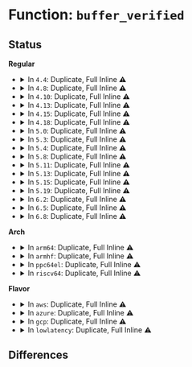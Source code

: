 # Function: <code>buffer_verified</code>

## Status
<b>Regular</b>
<ul>
<li>
<details>
<summary>In <code>4.4</code>: Duplicate, Full Inline ⚠️</summary>

**Collision:** Static Duplication

**Inline:** Full

**Transformation:** False

**Instances:**

```
In fs/ext4/balloc.c (ffffffff8128efba)
Location: include/linux/jbd2.h:341
Inline: True
Inline callers:
  - fs/ext4/balloc.c:ext4_validate_block_bitmap
```
```
In fs/ext4/dir.c (ffffffff81290e97)
Location: include/linux/jbd2.h:341
Inline: True
Inline callers:
  - fs/ext4/dir.c:ext4_readdir
```
```
In fs/ext4/ialloc.c (ffffffff812935eb)
Location: include/linux/jbd2.h:341
Inline: True
Inline callers:
  - fs/ext4/ialloc.c:ext4_read_inode_bitmap
```
```
In fs/ext4/namei.c (ffffffff812a1e53)
Location: include/linux/jbd2.h:341
Inline: True
Inline callers:
  - fs/ext4/namei.c:__ext4_read_dirblock
  - fs/ext4/namei.c:ext4_find_entry
```
```
In fs/ext4/extents.c (ffffffff812c2c85)
Location: include/linux/jbd2.h:341
Inline: True
Inline callers:
  - fs/ext4/extents.c:__read_extent_tree_block
```
```
In fs/ext4/mballoc.c (ffffffff812cef5d)
Location: include/linux/jbd2.h:341
Inline: True
Inline callers:
  - fs/ext4/mballoc.c:ext4_mb_init_cache
```
```
In fs/ext4/xattr.c (ffffffff812dcf5a)
Location: include/linux/jbd2.h:341
Inline: True
Inline callers:
  - fs/ext4/xattr.c:ext4_listxattr
  - fs/ext4/xattr.c:ext4_xattr_get
  - fs/ext4/xattr.c:ext4_expand_extra_isize_ea
```
```
In fs/jbd2/journal.c (ffffffff812f0ea1)
Location: include/linux/jbd2.h:341
Inline: True
Inline callers:
  - fs/jbd2/journal.c:journal_get_superblock
```
</details>
</li>
<li>
<details>
<summary>In <code>4.8</code>: Duplicate, Full Inline ⚠️</summary>

**Collision:** Static Duplication

**Inline:** Full

**Transformation:** False

**Instances:**

```
In fs/ext4/balloc.c (ffffffff812bc4ea)
Location: include/linux/jbd2.h:336
Inline: True
Inline callers:
  - fs/ext4/balloc.c:ext4_validate_block_bitmap
```
```
In fs/ext4/dir.c (ffffffff812be40f)
Location: include/linux/jbd2.h:336
Inline: True
Inline callers:
  - fs/ext4/dir.c:ext4_readdir
```
```
In fs/ext4/ialloc.c (ffffffff812c0bae)
Location: include/linux/jbd2.h:336
Inline: True
Inline callers:
  - fs/ext4/ialloc.c:ext4_read_inode_bitmap
```
```
In fs/ext4/namei.c (ffffffff812d2ee2)
Location: include/linux/jbd2.h:336
Inline: True
Inline callers:
  - fs/ext4/namei.c:ext4_find_entry
  - fs/ext4/namei.c:__ext4_read_dirblock
```
```
In fs/ext4/extents.c (ffffffff812f2685)
Location: include/linux/jbd2.h:336
Inline: True
Inline callers:
  - fs/ext4/extents.c:__read_extent_tree_block
```
```
In fs/ext4/mballoc.c (ffffffff812fe909)
Location: include/linux/jbd2.h:336
Inline: True
Inline callers:
  - fs/ext4/mballoc.c:ext4_mb_init_cache
```
```
In fs/ext4/xattr.c (ffffffff8130edb1)
Location: include/linux/jbd2.h:336
Inline: True
Inline callers:
  - fs/ext4/xattr.c:ext4_expand_extra_isize_ea
  - fs/ext4/xattr.c:ext4_xattr_get
  - fs/ext4/xattr.c:ext4_listxattr
```
```
In fs/jbd2/journal.c (ffffffff8131e661)
Location: include/linux/jbd2.h:336
Inline: True
Inline callers:
  - fs/jbd2/journal.c:journal_get_superblock
```
</details>
</li>
<li>
<details>
<summary>In <code>4.10</code>: Duplicate, Full Inline ⚠️</summary>

**Collision:** Static Duplication

**Inline:** Full

**Transformation:** False

**Instances:**

```
In fs/ext4/balloc.c (ffffffff812d1b3a)
Location: include/linux/jbd2.h:336
Inline: True
Inline callers:
  - fs/ext4/balloc.c:ext4_validate_block_bitmap
```
```
In fs/ext4/dir.c (ffffffff812d3a64)
Location: include/linux/jbd2.h:336
Inline: True
Inline callers:
  - fs/ext4/dir.c:ext4_readdir
```
```
In fs/ext4/ialloc.c (ffffffff812d61de)
Location: include/linux/jbd2.h:336
Inline: True
Inline callers:
  - fs/ext4/ialloc.c:ext4_read_inode_bitmap
```
```
In fs/ext4/namei.c (ffffffff812e8c32)
Location: include/linux/jbd2.h:336
Inline: True
Inline callers:
  - fs/ext4/namei.c:ext4_find_entry
  - fs/ext4/namei.c:__ext4_read_dirblock
```
```
In fs/ext4/extents.c (ffffffff81308655)
Location: include/linux/jbd2.h:336
Inline: True
Inline callers:
  - fs/ext4/extents.c:__read_extent_tree_block
```
```
In fs/ext4/mballoc.c (ffffffff8131496e)
Location: include/linux/jbd2.h:336
Inline: True
Inline callers:
  - fs/ext4/mballoc.c:ext4_mb_init_cache
```
```
In fs/ext4/xattr.c (ffffffff81324c04)
Location: include/linux/jbd2.h:336
Inline: True
Inline callers:
  - fs/ext4/xattr.c:ext4_expand_extra_isize_ea
  - fs/ext4/xattr.c:ext4_xattr_get
  - fs/ext4/xattr.c:ext4_listxattr
```
```
In fs/jbd2/journal.c (ffffffff813346e1)
Location: include/linux/jbd2.h:336
Inline: True
Inline callers:
  - fs/jbd2/journal.c:journal_get_superblock
```
</details>
</li>
<li>
<details>
<summary>In <code>4.13</code>: Duplicate, Full Inline ⚠️</summary>

**Collision:** Static Duplication

**Inline:** Full

**Transformation:** False

**Instances:**

```
In fs/ext4/balloc.c (ffffffff812e31fa)
Location: include/linux/jbd2.h:336
Inline: True
Inline callers:
  - fs/ext4/balloc.c:ext4_validate_block_bitmap
```
```
In fs/ext4/dir.c (ffffffff812e5429)
Location: include/linux/jbd2.h:336
Inline: True
Inline callers:
  - fs/ext4/dir.c:ext4_readdir
```
```
In fs/ext4/extents.c (ffffffff812e6de4)
Location: include/linux/jbd2.h:336
Inline: True
Inline callers:
  - fs/ext4/extents.c:__read_extent_tree_block
```
```
In fs/ext4/ialloc.c (ffffffff812f44cf)
Location: include/linux/jbd2.h:336
Inline: True
Inline callers:
  - fs/ext4/ialloc.c:ext4_read_inode_bitmap
```
```
In fs/ext4/mballoc.c (ffffffff8130bf87)
Location: include/linux/jbd2.h:336
Inline: True
Inline callers:
  - fs/ext4/mballoc.c:ext4_mb_init_cache
```
```
In fs/ext4/namei.c (ffffffff81318587)
Location: include/linux/jbd2.h:336
Inline: True
Inline callers:
  - fs/ext4/namei.c:ext4_find_entry
  - fs/ext4/namei.c:__ext4_read_dirblock
```
```
In fs/ext4/xattr.c (ffffffff8133ebe3)
Location: include/linux/jbd2.h:336
Inline: True
Inline callers:
  - fs/ext4/xattr.c:ext4_xattr_delete_inode
  - fs/ext4/xattr.c:ext4_expand_extra_isize_ea
  - fs/ext4/xattr.c:ext4_xattr_get_block
  - fs/ext4/xattr.c:ext4_get_inode_usage
  - fs/ext4/xattr.c:ext4_listxattr
  - fs/ext4/xattr.c:ext4_xattr_get
```
```
In fs/jbd2/journal.c (ffffffff813494c1)
Location: include/linux/jbd2.h:336
Inline: True
Inline callers:
  - fs/jbd2/journal.c:journal_get_superblock
```
</details>
</li>
<li>
<details>
<summary>In <code>4.15</code>: Duplicate, Full Inline ⚠️</summary>

**Collision:** Static Duplication

**Inline:** Full

**Transformation:** False

**Instances:**

```
In fs/ext4/balloc.c (ffffffff81307bea)
Location: include/linux/jbd2.h:336
Inline: True
Inline callers:
  - fs/ext4/balloc.c:ext4_validate_block_bitmap
```
```
In fs/ext4/dir.c (ffffffff81309e4c)
Location: include/linux/jbd2.h:336
Inline: True
Inline callers:
  - fs/ext4/dir.c:ext4_readdir
```
```
In fs/ext4/extents.c (ffffffff8130b7e4)
Location: include/linux/jbd2.h:336
Inline: True
Inline callers:
  - fs/ext4/extents.c:__read_extent_tree_block
```
```
In fs/ext4/ialloc.c (ffffffff81318c0f)
Location: include/linux/jbd2.h:336
Inline: True
Inline callers:
  - fs/ext4/ialloc.c:ext4_read_inode_bitmap
```
```
In fs/ext4/mballoc.c (ffffffff81330ad7)
Location: include/linux/jbd2.h:336
Inline: True
Inline callers:
  - fs/ext4/mballoc.c:ext4_mb_init_cache
```
```
In fs/ext4/namei.c (ffffffff8133ce34)
Location: include/linux/jbd2.h:336
Inline: True
Inline callers:
  - fs/ext4/namei.c:ext4_find_entry
  - fs/ext4/namei.c:__ext4_read_dirblock
```
```
In fs/ext4/xattr.c (ffffffff813631c3)
Location: include/linux/jbd2.h:336
Inline: True
Inline callers:
  - fs/ext4/xattr.c:ext4_xattr_delete_inode
  - fs/ext4/xattr.c:ext4_expand_extra_isize_ea
  - fs/ext4/xattr.c:ext4_xattr_get_block
  - fs/ext4/xattr.c:ext4_get_inode_usage
  - fs/ext4/xattr.c:ext4_listxattr
  - fs/ext4/xattr.c:ext4_xattr_get
```
```
In fs/jbd2/journal.c (ffffffff8136db11)
Location: include/linux/jbd2.h:336
Inline: True
Inline callers:
  - fs/jbd2/journal.c:journal_get_superblock
```
</details>
</li>
<li>
<details>
<summary>In <code>4.18</code>: Duplicate, Full Inline ⚠️</summary>

**Collision:** Static Duplication

**Inline:** Full

**Transformation:** False

**Instances:**

```
In fs/ext4/balloc.c (ffffffff81335ada)
Location: include/linux/jbd2.h:336
Inline: True
```
```
In fs/ext4/dir.c (ffffffff81337dda)
Location: include/linux/jbd2.h:336
Inline: True
Inline callers:
  - fs/ext4/dir.c:ext4_readdir
```
```
In fs/ext4/extents.c (ffffffff81339958)
Location: include/linux/jbd2.h:336
Inline: True
Inline callers:
  - fs/ext4/extents.c:__read_extent_tree_block
```
```
In fs/ext4/ialloc.c (ffffffff81346b0c)
Location: include/linux/jbd2.h:336
Inline: True
Inline callers:
  - fs/ext4/ialloc.c:ext4_read_inode_bitmap
  - fs/ext4/ialloc.c:ext4_read_inode_bitmap
```
```
In fs/ext4/mballoc.c (ffffffff8135f077)
Location: include/linux/jbd2.h:336
Inline: True
Inline callers:
  - fs/ext4/mballoc.c:ext4_mb_init_cache
```
```
In fs/ext4/namei.c (ffffffff8136b344)
Location: include/linux/jbd2.h:336
Inline: True
Inline callers:
  - fs/ext4/namei.c:ext4_find_entry
  - fs/ext4/namei.c:__ext4_read_dirblock
```
```
In fs/ext4/xattr.c (ffffffff813919f8)
Location: include/linux/jbd2.h:336
Inline: True
Inline callers:
  - fs/ext4/xattr.c:ext4_xattr_delete_inode
  - fs/ext4/xattr.c:ext4_expand_extra_isize_ea
  - fs/ext4/xattr.c:ext4_xattr_get_block
  - fs/ext4/xattr.c:ext4_get_inode_usage
  - fs/ext4/xattr.c:ext4_listxattr
  - fs/ext4/xattr.c:ext4_xattr_get
```
```
In fs/jbd2/journal.c (ffffffff8139c2c1)
Location: include/linux/jbd2.h:336
Inline: True
Inline callers:
  - fs/jbd2/journal.c:journal_get_superblock
```
</details>
</li>
<li>
<details>
<summary>In <code>5.0</code>: Duplicate, Full Inline ⚠️</summary>

**Collision:** Static Duplication

**Inline:** Full

**Transformation:** False

**Instances:**

```
In fs/ext4/balloc.c (ffffffff8134cd5a)
Location: include/linux/jbd2.h:336
Inline: True
```
```
In fs/ext4/dir.c (ffffffff8134f05a)
Location: include/linux/jbd2.h:336
Inline: True
Inline callers:
  - fs/ext4/dir.c:ext4_readdir
```
```
In fs/ext4/extents.c (ffffffff81350af8)
Location: include/linux/jbd2.h:336
Inline: True
Inline callers:
  - fs/ext4/extents.c:__read_extent_tree_block
```
```
In fs/ext4/ialloc.c (ffffffff8135ecbc)
Location: include/linux/jbd2.h:336
Inline: True
Inline callers:
  - fs/ext4/ialloc.c:ext4_read_inode_bitmap
  - fs/ext4/ialloc.c:ext4_read_inode_bitmap
```
```
In fs/ext4/mballoc.c (ffffffff81377518)
Location: include/linux/jbd2.h:336
Inline: True
Inline callers:
  - fs/ext4/mballoc.c:ext4_mb_init_cache
```
```
In fs/ext4/namei.c (ffffffff81383804)
Location: include/linux/jbd2.h:336
Inline: True
Inline callers:
  - fs/ext4/namei.c:ext4_find_entry
  - fs/ext4/namei.c:__ext4_read_dirblock
```
```
In fs/ext4/xattr.c (ffffffff813aa61c)
Location: include/linux/jbd2.h:336
Inline: True
Inline callers:
  - fs/ext4/xattr.c:ext4_xattr_delete_inode
  - fs/ext4/xattr.c:ext4_expand_extra_isize_ea
  - fs/ext4/xattr.c:ext4_xattr_get_block
  - fs/ext4/xattr.c:ext4_get_inode_usage
  - fs/ext4/xattr.c:ext4_listxattr
  - fs/ext4/xattr.c:ext4_xattr_get
```
```
In fs/jbd2/journal.c (ffffffff813b5081)
Location: include/linux/jbd2.h:336
Inline: True
Inline callers:
  - fs/jbd2/journal.c:journal_get_superblock
```
</details>
</li>
<li>
<details>
<summary>In <code>5.3</code>: Duplicate, Full Inline ⚠️</summary>

**Collision:** Static Duplication

**Inline:** Full

**Transformation:** False

**Instances:**

```
In fs/ext4/balloc.c (ffffffff81375781)
Location: include/linux/jbd2.h:333
Inline: True
```
```
In fs/ext4/dir.c (ffffffff813780aa)
Location: include/linux/jbd2.h:333
Inline: True
Inline callers:
  - fs/ext4/dir.c:ext4_readdir
```
```
In fs/ext4/extents.c (ffffffff81379782)
Location: include/linux/jbd2.h:333
Inline: True
Inline callers:
  - fs/ext4/extents.c:__read_extent_tree_block
```
```
In fs/ext4/ialloc.c (ffffffff81387f20)
Location: include/linux/jbd2.h:333
Inline: True
Inline callers:
  - fs/ext4/ialloc.c:ext4_read_inode_bitmap
  - fs/ext4/ialloc.c:ext4_read_inode_bitmap
```
```
In fs/ext4/mballoc.c (ffffffff813a08b8)
Location: include/linux/jbd2.h:333
Inline: True
Inline callers:
  - fs/ext4/mballoc.c:ext4_mb_init_cache
```
```
In fs/ext4/namei.c (ffffffff813acfb1)
Location: include/linux/jbd2.h:333
Inline: True
Inline callers:
  - fs/ext4/namei.c:__ext4_find_entry
  - fs/ext4/namei.c:__ext4_read_dirblock
```
```
In fs/ext4/xattr.c (ffffffff813d4824)
Location: include/linux/jbd2.h:333
Inline: True
Inline callers:
  - fs/ext4/xattr.c:ext4_xattr_delete_inode
  - fs/ext4/xattr.c:ext4_expand_extra_isize_ea
  - fs/ext4/xattr.c:ext4_xattr_get_block
  - fs/ext4/xattr.c:ext4_get_inode_usage
  - fs/ext4/xattr.c:ext4_listxattr
  - fs/ext4/xattr.c:ext4_xattr_get
```
```
In fs/jbd2/journal.c (ffffffff813df6d1)
Location: include/linux/jbd2.h:333
Inline: True
Inline callers:
  - fs/jbd2/journal.c:journal_get_superblock
```
</details>
</li>
<li>
<details>
<summary>In <code>5.4</code>: Duplicate, Full Inline ⚠️</summary>

**Collision:** Static Duplication

**Inline:** Full

**Transformation:** False

**Instances:**

```
In fs/ext4/balloc.c (ffffffff8138d9f1)
Location: include/linux/jbd2.h:333
Inline: True
```
```
In fs/ext4/dir.c (ffffffff8139044a)
Location: include/linux/jbd2.h:333
Inline: True
Inline callers:
  - fs/ext4/dir.c:ext4_readdir
```
```
In fs/ext4/extents.c (ffffffff81391ca2)
Location: include/linux/jbd2.h:333
Inline: True
Inline callers:
  - fs/ext4/extents.c:__read_extent_tree_block
```
```
In fs/ext4/ialloc.c (ffffffff813a08f2)
Location: include/linux/jbd2.h:333
Inline: True
Inline callers:
  - fs/ext4/ialloc.c:ext4_read_inode_bitmap
  - fs/ext4/ialloc.c:ext4_read_inode_bitmap
```
```
In fs/ext4/mballoc.c (ffffffff813b971d)
Location: include/linux/jbd2.h:333
Inline: True
Inline callers:
  - fs/ext4/mballoc.c:ext4_mb_init_cache
```
```
In fs/ext4/namei.c (ffffffff813c5ee8)
Location: include/linux/jbd2.h:333
Inline: True
Inline callers:
  - fs/ext4/namei.c:__ext4_find_entry
  - fs/ext4/namei.c:__ext4_read_dirblock
```
```
In fs/ext4/xattr.c (ffffffff813edf04)
Location: include/linux/jbd2.h:333
Inline: True
Inline callers:
  - fs/ext4/xattr.c:ext4_xattr_delete_inode
  - fs/ext4/xattr.c:ext4_expand_extra_isize_ea
  - fs/ext4/xattr.c:ext4_xattr_get_block
  - fs/ext4/xattr.c:ext4_get_inode_usage
  - fs/ext4/xattr.c:ext4_listxattr
  - fs/ext4/xattr.c:ext4_xattr_get
```
```
In fs/jbd2/journal.c (ffffffff813f9791)
Location: include/linux/jbd2.h:333
Inline: True
Inline callers:
  - fs/jbd2/journal.c:journal_get_superblock
```
</details>
</li>
<li>
<details>
<summary>In <code>5.8</code>: Duplicate, Full Inline ⚠️</summary>

**Collision:** Static Duplication

**Inline:** Full

**Transformation:** False

**Instances:**

```
In fs/ext4/balloc.c (ffffffff813d8ffc)
Location: include/linux/jbd2.h:332
Inline: True
```
```
In fs/ext4/dir.c (ffffffff813db9ec)
Location: include/linux/jbd2.h:332
Inline: True
Inline callers:
  - fs/ext4/dir.c:ext4_readdir
```
```
In fs/ext4/extents.c (ffffffff813de521)
Location: include/linux/jbd2.h:332
Inline: True
Inline callers:
  - fs/ext4/extents.c:__read_extent_tree_block
```
```
In fs/ext4/ialloc.c (ffffffff813eca11)
Location: include/linux/jbd2.h:332
Inline: True
Inline callers:
  - fs/ext4/ialloc.c:ext4_validate_inode_bitmap
  - fs/ext4/ialloc.c:ext4_validate_inode_bitmap
```
```
In fs/ext4/mballoc.c (ffffffff81405254)
Location: include/linux/jbd2.h:332
Inline: True
Inline callers:
  - fs/ext4/mballoc.c:ext4_mb_init_cache
```
```
In fs/ext4/namei.c (ffffffff81412339)
Location: include/linux/jbd2.h:332
Inline: True
Inline callers:
  - fs/ext4/namei.c:__ext4_find_entry
  - fs/ext4/namei.c:__ext4_read_dirblock
```
```
In fs/ext4/xattr.c (ffffffff8143ae4c)
Location: include/linux/jbd2.h:332
Inline: True
Inline callers:
  - fs/ext4/xattr.c:ext4_xattr_delete_inode
  - fs/ext4/xattr.c:ext4_expand_extra_isize_ea
  - fs/ext4/xattr.c:ext4_xattr_get_block
  - fs/ext4/xattr.c:ext4_xattr_block_find
  - fs/ext4/xattr.c:ext4_get_inode_usage
  - fs/ext4/xattr.c:ext4_xattr_block_list
  - fs/ext4/xattr.c:ext4_xattr_block_get
```
```
In fs/jbd2/journal.c (ffffffff8144706f)
Location: include/linux/jbd2.h:332
Inline: True
Inline callers:
  - fs/jbd2/journal.c:journal_get_superblock
```
</details>
</li>
<li>
<details>
<summary>In <code>5.11</code>: Duplicate, Full Inline ⚠️</summary>

**Collision:** Static Duplication

**Inline:** Full

**Transformation:** False

**Instances:**

```
In fs/ext4/balloc.c (ffffffff813eac0c)
Location: include/linux/jbd2.h:339
Inline: True
```
```
In fs/ext4/dir.c (ffffffff813ed468)
Location: include/linux/jbd2.h:339
Inline: True
Inline callers:
  - fs/ext4/dir.c:ext4_readdir
```
```
In fs/ext4/extents.c (ffffffff813efdf1)
Location: include/linux/jbd2.h:339
Inline: True
Inline callers:
  - fs/ext4/extents.c:__read_extent_tree_block
```
```
In fs/ext4/ialloc.c (ffffffff813fec32)
Location: include/linux/jbd2.h:339
Inline: True
Inline callers:
  - fs/ext4/ialloc.c:ext4_validate_inode_bitmap
  - fs/ext4/ialloc.c:ext4_validate_inode_bitmap
```
```
In fs/ext4/mballoc.c (ffffffff814184e3)
Location: include/linux/jbd2.h:339
Inline: True
Inline callers:
  - fs/ext4/mballoc.c:ext4_mb_init_cache
```
```
In fs/ext4/namei.c (ffffffff814257d9)
Location: include/linux/jbd2.h:339
Inline: True
Inline callers:
  - fs/ext4/namei.c:__ext4_find_entry
  - fs/ext4/namei.c:__ext4_read_dirblock
```
```
In fs/ext4/xattr.c (ffffffff814539bc)
Location: include/linux/jbd2.h:339
Inline: True
Inline callers:
  - fs/ext4/xattr.c:ext4_xattr_delete_inode
  - fs/ext4/xattr.c:ext4_expand_extra_isize_ea
  - fs/ext4/xattr.c:ext4_xattr_get_block
  - fs/ext4/xattr.c:ext4_xattr_block_find
  - fs/ext4/xattr.c:ext4_get_inode_usage
  - fs/ext4/xattr.c:ext4_xattr_block_list
  - fs/ext4/xattr.c:ext4_xattr_block_get
```
```
In fs/jbd2/journal.c (ffffffff814635cf)
Location: include/linux/jbd2.h:339
Inline: True
Inline callers:
  - fs/jbd2/journal.c:journal_get_superblock
```
</details>
</li>
<li>
<details>
<summary>In <code>5.13</code>: Duplicate, Full Inline ⚠️</summary>

**Collision:** Static Duplication

**Inline:** Full

**Transformation:** False

**Instances:**

```
In fs/ext4/balloc.c (ffffffff813f112c)
Location: include/linux/jbd2.h:339
Inline: True
```
```
In fs/ext4/dir.c (ffffffff813f3acf)
Location: include/linux/jbd2.h:339
Inline: True
Inline callers:
  - fs/ext4/dir.c:ext4_readdir
```
```
In fs/ext4/extents.c (ffffffff813f6080)
Location: include/linux/jbd2.h:339
Inline: True
Inline callers:
  - fs/ext4/extents.c:__read_extent_tree_block
```
```
In fs/ext4/ialloc.c (ffffffff814050e6)
Location: include/linux/jbd2.h:339
Inline: True
Inline callers:
  - fs/ext4/ialloc.c:ext4_read_inode_bitmap
  - fs/ext4/ialloc.c:ext4_read_inode_bitmap
```
```
In fs/ext4/mballoc.c (ffffffff8141ed28)
Location: include/linux/jbd2.h:339
Inline: True
Inline callers:
  - fs/ext4/mballoc.c:ext4_mb_init_cache
```
```
In fs/ext4/namei.c (ffffffff8142c3e8)
Location: include/linux/jbd2.h:339
Inline: True
Inline callers:
  - fs/ext4/namei.c:__ext4_find_entry
  - fs/ext4/namei.c:__ext4_read_dirblock
```
```
In fs/ext4/xattr.c (ffffffff814592dc)
Location: include/linux/jbd2.h:339
Inline: True
Inline callers:
  - fs/ext4/xattr.c:ext4_xattr_delete_inode
  - fs/ext4/xattr.c:ext4_expand_extra_isize_ea
  - fs/ext4/xattr.c:ext4_xattr_get_block
  - fs/ext4/xattr.c:ext4_xattr_block_find
  - fs/ext4/xattr.c:ext4_get_inode_usage
  - fs/ext4/xattr.c:ext4_listxattr
  - fs/ext4/xattr.c:ext4_xattr_block_get
```
```
In fs/jbd2/journal.c (ffffffff8146872f)
Location: include/linux/jbd2.h:339
Inline: True
Inline callers:
  - fs/jbd2/journal.c:journal_get_superblock
```
</details>
</li>
<li>
<details>
<summary>In <code>5.15</code>: Duplicate, Full Inline ⚠️</summary>

**Collision:** Static Duplication

**Inline:** Full

**Transformation:** False

**Instances:**

```
In fs/ext4/balloc.c (ffffffff814430ec)
Location: include/linux/jbd2.h:339
Inline: True
```
```
In fs/ext4/dir.c (ffffffff81445ba7)
Location: include/linux/jbd2.h:339
Inline: True
Inline callers:
  - fs/ext4/dir.c:ext4_readdir
```
```
In fs/ext4/extents.c (ffffffff81448911)
Location: include/linux/jbd2.h:339
Inline: True
Inline callers:
  - fs/ext4/extents.c:__read_extent_tree_block
```
```
In fs/ext4/ialloc.c (ffffffff814578f8)
Location: include/linux/jbd2.h:339
Inline: True
Inline callers:
  - fs/ext4/ialloc.c:ext4_read_inode_bitmap
  - fs/ext4/ialloc.c:ext4_read_inode_bitmap
```
```
In fs/ext4/mballoc.c (ffffffff8147242f)
Location: include/linux/jbd2.h:339
Inline: True
Inline callers:
  - fs/ext4/mballoc.c:ext4_mb_init_cache
```
```
In fs/ext4/namei.c (ffffffff814802a9)
Location: include/linux/jbd2.h:339
Inline: True
Inline callers:
  - fs/ext4/namei.c:__ext4_find_entry
  - fs/ext4/namei.c:__ext4_read_dirblock
```
```
In fs/ext4/xattr.c (ffffffff814ad3f6)
Location: include/linux/jbd2.h:339
Inline: True
Inline callers:
  - fs/ext4/xattr.c:ext4_xattr_delete_inode
  - fs/ext4/xattr.c:ext4_expand_extra_isize_ea
  - fs/ext4/xattr.c:ext4_xattr_get_block
  - fs/ext4/xattr.c:ext4_xattr_block_find
  - fs/ext4/xattr.c:ext4_get_inode_usage
  - fs/ext4/xattr.c:ext4_listxattr
  - fs/ext4/xattr.c:ext4_xattr_block_get
```
```
In fs/jbd2/journal.c (ffffffff814be1df)
Location: include/linux/jbd2.h:339
Inline: True
Inline callers:
  - fs/jbd2/journal.c:journal_get_superblock
```
</details>
</li>
<li>
<details>
<summary>In <code>5.19</code>: Duplicate, Full Inline ⚠️</summary>

**Collision:** Static Duplication

**Inline:** Full

**Transformation:** False

**Instances:**

```
In fs/ext4/balloc.c (ffffffff814bef55)
Location: include/linux/jbd2.h:339
Inline: True
Inline callers:
  - fs/ext4/balloc.c:ext4_validate_block_bitmap
  - fs/ext4/balloc.c:ext4_validate_block_bitmap
```
```
In fs/ext4/dir.c (ffffffff814c1bd6)
Location: include/linux/jbd2.h:339
Inline: True
Inline callers:
  - fs/ext4/dir.c:ext4_readdir
```
```
In fs/ext4/extents.c (ffffffff814c56e1)
Location: include/linux/jbd2.h:339
Inline: True
Inline callers:
  - fs/ext4/extents.c:__read_extent_tree_block
```
```
In fs/ext4/ialloc.c (ffffffff814d5632)
Location: include/linux/jbd2.h:339
Inline: True
Inline callers:
  - fs/ext4/ialloc.c:ext4_read_inode_bitmap
  - fs/ext4/ialloc.c:ext4_read_inode_bitmap
```
```
In fs/ext4/mballoc.c (ffffffff814f34fb)
Location: include/linux/jbd2.h:339
Inline: True
Inline callers:
  - fs/ext4/mballoc.c:ext4_mb_init_cache
```
```
In fs/ext4/namei.c (ffffffff815031f4)
Location: include/linux/jbd2.h:339
Inline: True
Inline callers:
  - fs/ext4/namei.c:__ext4_find_entry
  - fs/ext4/namei.c:__ext4_read_dirblock
```
```
In fs/ext4/xattr.c (ffffffff815354a0)
Location: include/linux/jbd2.h:339
Inline: True
Inline callers:
  - fs/ext4/xattr.c:ext4_xattr_delete_inode
  - fs/ext4/xattr.c:ext4_expand_extra_isize_ea
  - fs/ext4/xattr.c:ext4_xattr_get_block
  - fs/ext4/xattr.c:ext4_xattr_block_find
  - fs/ext4/xattr.c:ext4_get_inode_usage
  - fs/ext4/xattr.c:ext4_listxattr
  - fs/ext4/xattr.c:ext4_xattr_block_get
```
```
In fs/jbd2/journal.c (ffffffff81549922)
Location: include/linux/jbd2.h:339
Inline: True
Inline callers:
  - fs/jbd2/journal.c:journal_get_superblock
```
</details>
</li>
<li>
<details>
<summary>In <code>6.2</code>: Duplicate, Full Inline ⚠️</summary>

**Collision:** Static Duplication

**Inline:** Full

**Transformation:** False

**Instances:**

```
In fs/ext4/balloc.c (ffffffff81556e55)
Location: include/linux/jbd2.h:338
Inline: True
Inline callers:
  - fs/ext4/balloc.c:ext4_validate_block_bitmap
  - fs/ext4/balloc.c:ext4_validate_block_bitmap
```
```
In fs/ext4/dir.c (ffffffff81559e8e)
Location: include/linux/jbd2.h:338
Inline: True
Inline callers:
  - fs/ext4/dir.c:ext4_readdir
```
```
In fs/ext4/extents.c (ffffffff8155dc51)
Location: include/linux/jbd2.h:338
Inline: True
Inline callers:
  - fs/ext4/extents.c:__read_extent_tree_block
```
```
In fs/ext4/ialloc.c (ffffffff8156e0d5)
Location: include/linux/jbd2.h:338
Inline: True
Inline callers:
  - fs/ext4/ialloc.c:ext4_validate_inode_bitmap
  - fs/ext4/ialloc.c:ext4_validate_inode_bitmap
```
```
In fs/ext4/mballoc.c (ffffffff8158dade)
Location: include/linux/jbd2.h:338
Inline: True
Inline callers:
  - fs/ext4/mballoc.c:ext4_mb_init_cache
```
```
In fs/ext4/namei.c (ffffffff8159dd33)
Location: include/linux/jbd2.h:338
Inline: True
Inline callers:
  - fs/ext4/namei.c:__ext4_find_entry
  - fs/ext4/namei.c:__ext4_read_dirblock
```
```
In fs/ext4/xattr.c (ffffffff815cf7de)
Location: include/linux/jbd2.h:338
Inline: True
Inline callers:
  - fs/ext4/xattr.c:__ext4_xattr_check_block
```
```
In fs/jbd2/journal.c (ffffffff815e8e6f)
Location: include/linux/jbd2.h:338
Inline: True
Inline callers:
  - fs/jbd2/journal.c:journal_get_superblock
```
</details>
</li>
<li>
<details>
<summary>In <code>6.5</code>: Duplicate, Full Inline ⚠️</summary>

**Collision:** Static Duplication

**Inline:** Full

**Transformation:** False

**Instances:**

```
In fs/ext4/balloc.c (ffffffff8158ee5e)
Location: include/linux/jbd2.h:329
Inline: True
Inline callers:
  - fs/ext4/balloc.c:ext4_validate_block_bitmap
  - fs/ext4/balloc.c:ext4_validate_block_bitmap
```
```
In fs/ext4/dir.c (ffffffff81591cbf)
Location: include/linux/jbd2.h:329
Inline: True
Inline callers:
  - fs/ext4/dir.c:ext4_readdir
```
```
In fs/ext4/extents.c (ffffffff81595a71)
Location: include/linux/jbd2.h:329
Inline: True
Inline callers:
  - fs/ext4/extents.c:__read_extent_tree_block
```
```
In fs/ext4/ialloc.c (ffffffff815a5f6e)
Location: include/linux/jbd2.h:329
Inline: True
Inline callers:
  - fs/ext4/ialloc.c:ext4_validate_inode_bitmap
  - fs/ext4/ialloc.c:ext4_validate_inode_bitmap
```
```
In fs/ext4/mballoc.c (ffffffff815c4512)
Location: include/linux/jbd2.h:329
Inline: True
Inline callers:
  - fs/ext4/mballoc.c:ext4_mb_init_cache
```
```
In fs/ext4/namei.c (ffffffff815d4597)
Location: include/linux/jbd2.h:329
Inline: True
Inline callers:
  - fs/ext4/namei.c:__ext4_find_entry
  - fs/ext4/namei.c:__ext4_read_dirblock
```
```
In fs/ext4/xattr.c (ffffffff816070dc)
Location: include/linux/jbd2.h:329
Inline: True
Inline callers:
  - fs/ext4/xattr.c:check_xattrs
```
```
In fs/jbd2/journal.c (ffffffff816206c0)
Location: include/linux/jbd2.h:329
Inline: True
Inline callers:
  - fs/jbd2/journal.c:journal_get_superblock
```
</details>
</li>
<li>
<details>
<summary>In <code>6.8</code>: Duplicate, Full Inline ⚠️</summary>

**Collision:** Static Duplication

**Inline:** Full

**Transformation:** False

**Instances:**

```
In fs/ext4/balloc.c (ffffffff815c7b6e)
Location: include/linux/jbd2.h:329
Inline: True
Inline callers:
  - fs/ext4/balloc.c:ext4_validate_block_bitmap
  - fs/ext4/balloc.c:ext4_validate_block_bitmap
```
```
In fs/ext4/dir.c (ffffffff815caa2f)
Location: include/linux/jbd2.h:329
Inline: True
Inline callers:
  - fs/ext4/dir.c:ext4_readdir
```
```
In fs/ext4/extents.c (ffffffff815ce721)
Location: include/linux/jbd2.h:329
Inline: True
Inline callers:
  - fs/ext4/extents.c:__read_extent_tree_block
```
```
In fs/ext4/ialloc.c (ffffffff815dedde)
Location: include/linux/jbd2.h:329
Inline: True
Inline callers:
  - fs/ext4/ialloc.c:ext4_validate_inode_bitmap
  - fs/ext4/ialloc.c:ext4_validate_inode_bitmap
```
```
In fs/ext4/mballoc.c (ffffffff815fc7d1)
Location: include/linux/jbd2.h:329
Inline: True
Inline callers:
  - fs/ext4/mballoc.c:ext4_mb_init_cache
```
```
In fs/ext4/namei.c (ffffffff8160cc47)
Location: include/linux/jbd2.h:329
Inline: True
Inline callers:
  - fs/ext4/namei.c:__ext4_find_entry
  - fs/ext4/namei.c:__ext4_read_dirblock
```
```
In fs/ext4/xattr.c (ffffffff8163fe1c)
Location: include/linux/jbd2.h:329
Inline: True
Inline callers:
  - fs/ext4/xattr.c:check_xattrs
```
</details>
</li>
</ul>
<b>Arch</b>
<ul>
<li>
<details>
<summary>In <code>arm64</code>: Duplicate, Full Inline ⚠️</summary>

**Collision:** Static Duplication

**Inline:** Full

**Transformation:** False

**Instances:**

```
In fs/ext4/balloc.c (ffff80001045f944)
Location: include/linux/jbd2.h:333
Inline: True
```
```
In fs/ext4/dir.c (ffff800010462d38)
Location: include/linux/jbd2.h:333
Inline: True
Inline callers:
  - fs/ext4/dir.c:ext4_readdir
```
```
In fs/ext4/extents.c (ffff8000104654bc)
Location: include/linux/jbd2.h:333
Inline: True
Inline callers:
  - fs/ext4/extents.c:__read_extent_tree_block
```
```
In fs/ext4/ialloc.c (ffff800010474228)
Location: include/linux/jbd2.h:333
Inline: True
Inline callers:
  - fs/ext4/ialloc.c:ext4_read_inode_bitmap
  - fs/ext4/ialloc.c:ext4_read_inode_bitmap
```
```
In fs/ext4/mballoc.c (ffff800010490188)
Location: include/linux/jbd2.h:333
Inline: True
Inline callers:
  - fs/ext4/mballoc.c:ext4_mb_init_cache
```
```
In fs/ext4/namei.c (ffff80001049d9b8)
Location: include/linux/jbd2.h:333
Inline: True
Inline callers:
  - fs/ext4/namei.c:__ext4_find_entry
  - fs/ext4/namei.c:__ext4_read_dirblock
```
```
In fs/ext4/xattr.c (ffff8000104c6ed8)
Location: include/linux/jbd2.h:333
Inline: True
Inline callers:
  - fs/ext4/xattr.c:ext4_xattr_delete_inode
  - fs/ext4/xattr.c:ext4_expand_extra_isize_ea
  - fs/ext4/xattr.c:ext4_xattr_get_block
  - fs/ext4/xattr.c:ext4_get_inode_usage
  - fs/ext4/xattr.c:ext4_listxattr
  - fs/ext4/xattr.c:ext4_xattr_get
```
```
In fs/jbd2/journal.c (ffff8000104d5e90)
Location: include/linux/jbd2.h:333
Inline: True
Inline callers:
  - fs/jbd2/journal.c:journal_get_superblock
```
</details>
</li>
<li>
<details>
<summary>In <code>armhf</code>: Duplicate, Full Inline ⚠️</summary>

**Collision:** Static Duplication

**Inline:** Full

**Transformation:** False

**Instances:**

```
In fs/ext4/balloc.c (c062019c)
Location: include/linux/jbd2.h:333
Inline: True
```
```
In fs/ext4/dir.c (c0622fc4)
Location: include/linux/jbd2.h:333
Inline: True
Inline callers:
  - fs/ext4/dir.c:ext4_readdir
```
```
In fs/ext4/extents.c (c0624b34)
Location: include/linux/jbd2.h:333
Inline: True
Inline callers:
  - fs/ext4/extents.c:__read_extent_tree_block
```
```
In fs/ext4/ialloc.c (c0635644)
Location: include/linux/jbd2.h:333
Inline: True
Inline callers:
  - fs/ext4/ialloc.c:ext4_read_inode_bitmap
  - fs/ext4/ialloc.c:ext4_read_inode_bitmap
```
```
In fs/ext4/mballoc.c (c06510a4)
Location: include/linux/jbd2.h:333
Inline: True
Inline callers:
  - fs/ext4/mballoc.c:ext4_mb_init_cache
```
```
In fs/ext4/namei.c (c065f520)
Location: include/linux/jbd2.h:333
Inline: True
Inline callers:
  - fs/ext4/namei.c:__ext4_find_entry
  - fs/ext4/namei.c:__ext4_read_dirblock
```
```
In fs/ext4/xattr.c (c068aecc)
Location: include/linux/jbd2.h:333
Inline: True
Inline callers:
  - fs/ext4/xattr.c:ext4_xattr_delete_inode
  - fs/ext4/xattr.c:ext4_expand_extra_isize_ea
  - fs/ext4/xattr.c:ext4_xattr_get_block
  - fs/ext4/xattr.c:ext4_get_inode_usage
  - fs/ext4/xattr.c:ext4_listxattr
  - fs/ext4/xattr.c:ext4_xattr_get
```
```
In fs/jbd2/journal.c (c069789c)
Location: include/linux/jbd2.h:333
Inline: True
Inline callers:
  - fs/jbd2/journal.c:journal_get_superblock
```
</details>
</li>
<li>
<details>
<summary>In <code>ppc64el</code>: Duplicate, Full Inline ⚠️</summary>

**Collision:** Static Duplication

**Inline:** Full

**Transformation:** False

**Instances:**

```
In fs/ext4/balloc.c (c00000000057bc00)
Location: include/linux/jbd2.h:333
Inline: True
```
```
In fs/ext4/dir.c (c00000000057f6ec)
Location: include/linux/jbd2.h:333
Inline: True
Inline callers:
  - fs/ext4/dir.c:ext4_readdir
```
```
In fs/ext4/extents.c (c000000000581930)
Location: include/linux/jbd2.h:333
Inline: True
Inline callers:
  - fs/ext4/extents.c:__read_extent_tree_block
```
```
In fs/ext4/ialloc.c (c000000000595708)
Location: include/linux/jbd2.h:333
Inline: True
Inline callers:
  - fs/ext4/ialloc.c:ext4_read_inode_bitmap
  - fs/ext4/ialloc.c:ext4_read_inode_bitmap
```
```
In fs/ext4/mballoc.c (c0000000005b742c)
Location: include/linux/jbd2.h:333
Inline: True
Inline callers:
  - fs/ext4/mballoc.c:ext4_mb_init_cache
```
```
In fs/ext4/namei.c (c0000000005c90a0)
Location: include/linux/jbd2.h:333
Inline: True
Inline callers:
  - fs/ext4/namei.c:__ext4_find_entry
  - fs/ext4/namei.c:__ext4_read_dirblock
```
```
In fs/ext4/xattr.c (c0000000005ff3fc)
Location: include/linux/jbd2.h:333
Inline: True
Inline callers:
  - fs/ext4/xattr.c:ext4_xattr_delete_inode
  - fs/ext4/xattr.c:ext4_expand_extra_isize_ea
  - fs/ext4/xattr.c:ext4_xattr_get_block
  - fs/ext4/xattr.c:ext4_get_inode_usage
  - fs/ext4/xattr.c:ext4_listxattr
  - fs/ext4/xattr.c:ext4_xattr_get
```
```
In fs/jbd2/journal.c (c00000000061092c)
Location: include/linux/jbd2.h:333
Inline: True
Inline callers:
  - fs/jbd2/journal.c:journal_get_superblock
```
</details>
</li>
<li>
<details>
<summary>In <code>riscv64</code>: Duplicate, Full Inline ⚠️</summary>

**Collision:** Static Duplication

**Inline:** Full

**Transformation:** False

**Instances:**

```
In fs/ext4/balloc.c (ffffffe0002ef0ea)
Location: include/linux/jbd2.h:333
Inline: True
```
```
In fs/ext4/dir.c (ffffffe0002f16d2)
Location: include/linux/jbd2.h:333
Inline: True
Inline callers:
  - fs/ext4/dir.c:ext4_readdir
```
```
In fs/ext4/extents.c (ffffffe0002f2a9c)
Location: include/linux/jbd2.h:333
Inline: True
Inline callers:
  - fs/ext4/extents.c:__read_extent_tree_block
```
```
In fs/ext4/ialloc.c (ffffffe0002ffc0a)
Location: include/linux/jbd2.h:333
Inline: True
Inline callers:
  - fs/ext4/ialloc.c:ext4_read_inode_bitmap
  - fs/ext4/ialloc.c:ext4_read_inode_bitmap
```
```
In fs/ext4/mballoc.c (ffffffe000315124)
Location: include/linux/jbd2.h:333
Inline: True
Inline callers:
  - fs/ext4/mballoc.c:ext4_mb_init_cache
```
```
In fs/ext4/namei.c (ffffffe000320670)
Location: include/linux/jbd2.h:333
Inline: True
Inline callers:
  - fs/ext4/namei.c:__ext4_find_entry
  - fs/ext4/namei.c:__ext4_read_dirblock
```
```
In fs/ext4/xattr.c (ffffffe0003411a6)
Location: include/linux/jbd2.h:333
Inline: True
Inline callers:
  - fs/ext4/xattr.c:ext4_xattr_delete_inode
  - fs/ext4/xattr.c:ext4_expand_extra_isize_ea
  - fs/ext4/xattr.c:ext4_xattr_get_block
  - fs/ext4/xattr.c:ext4_get_inode_usage
  - fs/ext4/xattr.c:ext4_listxattr
  - fs/ext4/xattr.c:ext4_xattr_get
```
```
In fs/jbd2/journal.c (ffffffe00034c2f6)
Location: include/linux/jbd2.h:333
Inline: True
Inline callers:
  - fs/jbd2/journal.c:journal_get_superblock
```
</details>
</li>
</ul>
<b>Flavor</b>
<ul>
<li>
<details>
<summary>In <code>aws</code>: Duplicate, Full Inline ⚠️</summary>

**Collision:** Static Duplication

**Inline:** Full

**Transformation:** False

**Instances:**

```
In fs/ext4/balloc.c (ffffffff81385fd1)
Location: include/linux/jbd2.h:333
Inline: True
```
```
In fs/ext4/dir.c (ffffffff81388a2a)
Location: include/linux/jbd2.h:333
Inline: True
Inline callers:
  - fs/ext4/dir.c:ext4_readdir
```
```
In fs/ext4/extents.c (ffffffff8138a282)
Location: include/linux/jbd2.h:333
Inline: True
Inline callers:
  - fs/ext4/extents.c:__read_extent_tree_block
```
```
In fs/ext4/ialloc.c (ffffffff81398ed2)
Location: include/linux/jbd2.h:333
Inline: True
Inline callers:
  - fs/ext4/ialloc.c:ext4_read_inode_bitmap
  - fs/ext4/ialloc.c:ext4_read_inode_bitmap
```
```
In fs/ext4/mballoc.c (ffffffff813b1cfd)
Location: include/linux/jbd2.h:333
Inline: True
Inline callers:
  - fs/ext4/mballoc.c:ext4_mb_init_cache
```
```
In fs/ext4/namei.c (ffffffff813be4c8)
Location: include/linux/jbd2.h:333
Inline: True
Inline callers:
  - fs/ext4/namei.c:__ext4_find_entry
  - fs/ext4/namei.c:__ext4_read_dirblock
```
```
In fs/ext4/xattr.c (ffffffff813e64e4)
Location: include/linux/jbd2.h:333
Inline: True
Inline callers:
  - fs/ext4/xattr.c:ext4_xattr_delete_inode
  - fs/ext4/xattr.c:ext4_expand_extra_isize_ea
  - fs/ext4/xattr.c:ext4_xattr_get_block
  - fs/ext4/xattr.c:ext4_get_inode_usage
  - fs/ext4/xattr.c:ext4_listxattr
  - fs/ext4/xattr.c:ext4_xattr_get
```
```
In fs/jbd2/journal.c (ffffffff813f1d71)
Location: include/linux/jbd2.h:333
Inline: True
Inline callers:
  - fs/jbd2/journal.c:journal_get_superblock
```
</details>
</li>
<li>
<details>
<summary>In <code>azure</code>: Duplicate, Full Inline ⚠️</summary>

**Collision:** Static Duplication

**Inline:** Full

**Transformation:** False

**Instances:**

```
In fs/ext4/balloc.c (ffffffff81376a61)
Location: include/linux/jbd2.h:333
Inline: True
```
```
In fs/ext4/dir.c (ffffffff813794ba)
Location: include/linux/jbd2.h:333
Inline: True
Inline callers:
  - fs/ext4/dir.c:ext4_readdir
```
```
In fs/ext4/extents.c (ffffffff8137ad12)
Location: include/linux/jbd2.h:333
Inline: True
Inline callers:
  - fs/ext4/extents.c:__read_extent_tree_block
```
```
In fs/ext4/ialloc.c (ffffffff81389962)
Location: include/linux/jbd2.h:333
Inline: True
Inline callers:
  - fs/ext4/ialloc.c:ext4_read_inode_bitmap
  - fs/ext4/ialloc.c:ext4_read_inode_bitmap
```
```
In fs/ext4/mballoc.c (ffffffff813a278d)
Location: include/linux/jbd2.h:333
Inline: True
Inline callers:
  - fs/ext4/mballoc.c:ext4_mb_init_cache
```
```
In fs/ext4/namei.c (ffffffff813aef58)
Location: include/linux/jbd2.h:333
Inline: True
Inline callers:
  - fs/ext4/namei.c:__ext4_find_entry
  - fs/ext4/namei.c:__ext4_read_dirblock
```
```
In fs/ext4/xattr.c (ffffffff813d6f64)
Location: include/linux/jbd2.h:333
Inline: True
Inline callers:
  - fs/ext4/xattr.c:ext4_xattr_delete_inode
  - fs/ext4/xattr.c:ext4_expand_extra_isize_ea
  - fs/ext4/xattr.c:ext4_xattr_get_block
  - fs/ext4/xattr.c:ext4_get_inode_usage
  - fs/ext4/xattr.c:ext4_listxattr
  - fs/ext4/xattr.c:ext4_xattr_get
```
```
In fs/jbd2/journal.c (ffffffff813e27f1)
Location: include/linux/jbd2.h:333
Inline: True
Inline callers:
  - fs/jbd2/journal.c:journal_get_superblock
```
</details>
</li>
<li>
<details>
<summary>In <code>gcp</code>: Duplicate, Full Inline ⚠️</summary>

**Collision:** Static Duplication

**Inline:** Full

**Transformation:** False

**Instances:**

```
In fs/ext4/balloc.c (ffffffff81383aa1)
Location: include/linux/jbd2.h:333
Inline: True
```
```
In fs/ext4/dir.c (ffffffff8138638a)
Location: include/linux/jbd2.h:333
Inline: True
Inline callers:
  - fs/ext4/dir.c:ext4_readdir
```
```
In fs/ext4/extents.c (ffffffff81387be2)
Location: include/linux/jbd2.h:333
Inline: True
Inline callers:
  - fs/ext4/extents.c:__read_extent_tree_block
```
```
In fs/ext4/ialloc.c (ffffffff81396732)
Location: include/linux/jbd2.h:333
Inline: True
Inline callers:
  - fs/ext4/ialloc.c:ext4_read_inode_bitmap
  - fs/ext4/ialloc.c:ext4_read_inode_bitmap
```
```
In fs/ext4/mballoc.c (ffffffff813af55d)
Location: include/linux/jbd2.h:333
Inline: True
Inline callers:
  - fs/ext4/mballoc.c:ext4_mb_init_cache
```
```
In fs/ext4/namei.c (ffffffff813bbac8)
Location: include/linux/jbd2.h:333
Inline: True
Inline callers:
  - fs/ext4/namei.c:__ext4_find_entry
  - fs/ext4/namei.c:__ext4_read_dirblock
```
```
In fs/ext4/xattr.c (ffffffff813e3864)
Location: include/linux/jbd2.h:333
Inline: True
Inline callers:
  - fs/ext4/xattr.c:ext4_xattr_delete_inode
  - fs/ext4/xattr.c:ext4_expand_extra_isize_ea
  - fs/ext4/xattr.c:ext4_xattr_get_block
  - fs/ext4/xattr.c:ext4_get_inode_usage
  - fs/ext4/xattr.c:ext4_listxattr
  - fs/ext4/xattr.c:ext4_xattr_get
```
```
In fs/jbd2/journal.c (ffffffff813ef0f1)
Location: include/linux/jbd2.h:333
Inline: True
Inline callers:
  - fs/jbd2/journal.c:journal_get_superblock
```
</details>
</li>
<li>
<details>
<summary>In <code>lowlatency</code>: Duplicate, Full Inline ⚠️</summary>

**Collision:** Static Duplication

**Inline:** Full

**Transformation:** False

**Instances:**

```
In fs/ext4/balloc.c (ffffffff813975cf)
Location: include/linux/jbd2.h:333
Inline: True
```
```
In fs/ext4/dir.c (ffffffff8139a071)
Location: include/linux/jbd2.h:333
Inline: True
Inline callers:
  - fs/ext4/dir.c:ext4_readdir
```
```
In fs/ext4/extents.c (ffffffff8139b8c2)
Location: include/linux/jbd2.h:333
Inline: True
Inline callers:
  - fs/ext4/extents.c:__read_extent_tree_block
```
```
In fs/ext4/ialloc.c (ffffffff813aa9a1)
Location: include/linux/jbd2.h:333
Inline: True
Inline callers:
  - fs/ext4/ialloc.c:ext4_read_inode_bitmap
  - fs/ext4/ialloc.c:ext4_read_inode_bitmap
```
```
In fs/ext4/mballoc.c (ffffffff813c3f73)
Location: include/linux/jbd2.h:333
Inline: True
Inline callers:
  - fs/ext4/mballoc.c:ext4_mb_init_cache
```
```
In fs/ext4/namei.c (ffffffff813d0a5a)
Location: include/linux/jbd2.h:333
Inline: True
Inline callers:
  - fs/ext4/namei.c:__ext4_find_entry
  - fs/ext4/namei.c:__ext4_read_dirblock
```
```
In fs/ext4/xattr.c (ffffffff813f8c74)
Location: include/linux/jbd2.h:333
Inline: True
Inline callers:
  - fs/ext4/xattr.c:ext4_xattr_delete_inode
  - fs/ext4/xattr.c:ext4_expand_extra_isize_ea
  - fs/ext4/xattr.c:ext4_xattr_get_block
  - fs/ext4/xattr.c:ext4_get_inode_usage
  - fs/ext4/xattr.c:ext4_listxattr
  - fs/ext4/xattr.c:ext4_xattr_get
```
```
In fs/jbd2/journal.c (ffffffff81404ac0)
Location: include/linux/jbd2.h:333
Inline: True
Inline callers:
  - fs/jbd2/journal.c:journal_get_superblock
```
</details>
</li>
</ul>

## Differences
